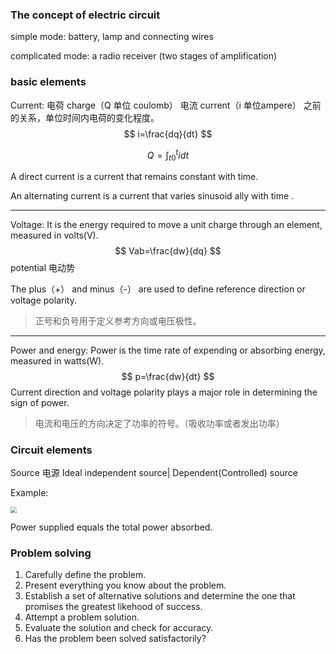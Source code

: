 ### The concept of electric circuit

simple mode: battery, lamp and connecting wires

complicated mode: a radio receiver (two stages of amplification)

### basic elements

Current:  电荷 charge（Q 单位 coulomb） 电流 current（i 单位ampere） 之前的关系，单位时间内电荷的变化程度。
$$
i=\frac{dq}{dt}
$$

$$
Q=\int_{t0}^{t}{i}dt
$$

A direct current is a current that remains constant with time.

An alternating current is  a current that varies sinusoid ally with time .

***

Voltage: It is the energy required to move a unit charge through an element, measured in volts(V).
$$
Vab=\frac{dw}{dq}
$$
potential 电动势 

The plus（+） and minus（-） are used to define reference direction or voltage polarity.

> 正号和负号用于定义参考方向或电压极性。

***

Power and energy: Power is the time rate of expending or absorbing energy, measured in  watts(W).
$$
p=\frac{dw}{dt}
$$
Current direction and voltage polarity plays a major role in determining the sign of power.

> 电流和电压的方向决定了功率的符号。（吸收功率或者发出功率）

### Circuit elements

Source 电源 Ideal independent source| Dependent(Controlled) source

Example:

<img src="C:\Users\Administrator\Documents\GitHub\hello-world\Basic Concepts\example 1.7.png" style="zoom:60%;" />

Power supplied equals the total power absorbed.

### Problem solving

1. Carefully define the problem.
2. Present everything you know about the problem.
3. Establish a set of alternative solutions and determine the one that promises the greatest likehood of success.
4. Attempt a problem solution.
5. Evaluate the solution and check for accuracy.
6. Has the problem been solved satisfactorily?











